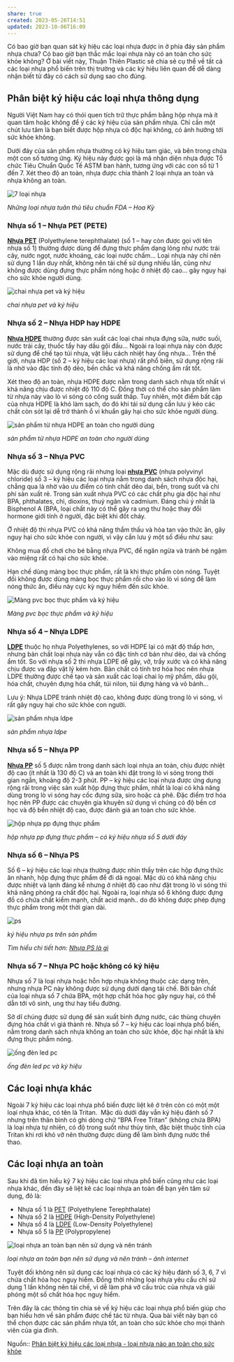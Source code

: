 ```yaml
---
share: true
created: 2023-05-26T14:51
updated: 2023-10-06T16:09
---
```


Có bao giờ bạn quan sát ký hiệu các loại nhựa được in ở phía đáy sản phẩm nhựa chưa? Có bao giờ bạn thắc mắc loại nhựa này có an toàn cho sức khỏe không? Ở bài viết này, Thuận Thiên Plastic sẽ chia sẻ cụ thể về tất cả các loại nhựa phổ biến trên thị trường và các ký hiệu liên quan để dễ dàng nhận biết từ đây có cách sử dụng sao cho đúng. 

## Phân biệt ký hiệu các loại nhựa thông dụng 

Người Việt Nam hay có thói quen tích trữ thực phẩm bằng hộp nhựa mà ít quan tâm hoặc không để ý các ký hiệu của sản phẩm nhựa. Chỉ cần một chút lưu tâm là bạn biết được hộp nhựa có độc hại không, có ảnh hưởng tới sức khỏe không. 

Dưới đáy của sản phẩm nhựa thường có ký hiệu tam giác, và bên trong chứa một con số tương ứng. Ký hiệu này được gọi là mã nhận diện nhựa được Tổ chức Tiêu Chuẩn Quốc Tế ASTM ban hành, tương ứng với các con số từ 1 đến 7. Xét theo độ an toàn, nhựa được chia thành 2 loại nhựa an toàn và nhựa không an toàn. 

![7 loại nhựa](https://thuanthienplastic.com/wp-content/uploads/2022/04/tong-quan.jpg "Phân biệt ký hiệu các loại nhựa - loại nhựa nào an toàn cho sức khỏe 1")

_Những loại nhựa tuân thủ tiêu chuẩn FDA – Hoa Kỳ_

### Nhựa số 1 – Nhựa PET (PETE)

[**Nhựa PET**](https://thuanthienplastic.com/nhua-pet-la-gi/) (Polyethylene terephthalate) (số 1 – hay còn được gọi với tên nhựa số 1) thường được dùng để đựng thực phẩm dạng lỏng như nước trái cây, nước ngọt, nước khoáng, các loại nước chấm… Loại nhựa này chỉ nên sử dụng 1 lần duy nhất, không nên tái chế sử dụng nhiều lần, cũng như không được dùng đựng thực phẩm nóng hoặc ở nhiệt độ cao… gây nguy hại cho sức khỏe người dùng.

![chai nhựa pet và ký hiệu](https://thuanthienplastic.com/wp-content/uploads/2022/04/pet-va-ky-hieu.jpg "Phân biệt ký hiệu các loại nhựa - loại nhựa nào an toàn cho sức khỏe 2")

_chai nhựa pet và ký hiệu_

### Nhựa số 2 – Nhựa HDP hay HDPE 

[**Nhựa HDPE**](https://thuanthienplastic.com/nhua-hdpe-la-gi/) thường được sản xuất các loại chai nhựa đựng sữa, nước suối, nước trái cây, thuốc tẩy hay dầu gội đầu… Ngoài ra loại nhựa này còn được sử dụng để chế tạo túi nhựa, vật liệu cách nhiệt hay ống nhựa… Trên thế giới, nhựa HDP (số 2 – ký hiệu các loại nhựa) rất phổ biến, sử dụng rộng rãi là nhờ vào đặc tính độ dẻo, bền chắc và khả năng chống ẩm rất tốt. 

Xét theo độ an toàn, nhựa HDPE được nằm trong danh sách nhựa tốt nhất vì khả năng chịu được nhiệt độ 110 độ C. Đồng thời có thể cho sản phẩm làm từ nhựa này vào lò vi sóng có công suất thấp. Tuy nhiên, một điểm bất cập của nhựa HDPE là khó làm sạch, do đó khi tái sử dụng cần lưu ý kẻo các chất còn sót lại dễ trở thành ổ vi khuẩn gây hại cho sức khỏe người dùng. 

![sản phẩm từ nhựa HDPE an toàn cho người dùng](https://thuanthienplastic.com/wp-content/uploads/2022/04/hdpe.jpg "Phân biệt ký hiệu các loại nhựa - loại nhựa nào an toàn cho sức khỏe 3")

_sản phẩm từ nhựa HDPE an toàn cho người dùng_

### Nhựa số 3 – Nhựa PVC 

Mặc dù được sử dụng rộng rãi nhưng loại [**nhựa PVC**](https://thuanthienplastic.com/nhua-pvc-la-gi-tinh-chat-va-ung-dung/) (nhựa polyvinyl chloride) số 3 – ký hiệu các loại nhựa nằm trong danh sách nhựa độc hại, chẳng qua là nhờ vào ưu điểm có tính chất dẻo dai, bền, trong suốt và chi phí sản xuất rẻ. Trong sản xuất nhựa PVC có các chất phụ gia độc hại như BPA, phthalates, chì, dioxins, thuỷ ngân và cadmium. Đáng chú ý nhất là Bisphenol A (BPA, loại chất này có thể gây ra ung thư hoặc thay đổi hormone giới tính ở người, đặc biệt khi đốt cháy.

Ở nhiệt độ thì nhựa PVC có khả năng thẩm thấu và hòa tan vào thức ăn, gây nguy hại cho sức khỏe con người, vì vậy cần lưu ý một số điều như sau:

Không mua đồ chơi cho bé bằng nhựa PVC, để ngăn ngừa và tránh bé ngậm vào miệng rất có hại cho sức khỏe.

Hạn chế dùng màng bọc thực phẩm, rất là khi thực phẩm còn nóng. Tuyệt đối không được dùng màng bọc thực phẩm rồi cho vào lò vi sóng để làm nóng thức ăn, điều này cực kỳ nguy hiểm đến sức khỏe. 

![Màng pvc bọc thực phẩm và ký hiệu](https://thuanthienplastic.com/wp-content/uploads/2022/04/mang-pvc.jpg "Phân biệt ký hiệu các loại nhựa - loại nhựa nào an toàn cho sức khỏe 4")

_Màng pvc bọc thực phẩm và ký hiệu_

### Nhựa số 4 – Nhựa LDPE 

[**LDPE**](https://thuanthienplastic.com/nhua-ldpe-la-gi/) thuộc họ nhựa Polyethylenes, so với HDPE lại có mật độ thấp hơn, nhưng bản chất loại nhựa này vẫn có đặc tính cơ bản như dẻo, dai và chống ẩm tốt. So với nhựa số 2 thì nhựa LDPE dễ gãy, vỡ, trầy xước và có khả năng chịu được va đập vật lý kém hơn. Bản chất có tính trơ hóa học nên nhựa LDPE thường được chế tạo và sản xuất các loại chai lọ mỹ phẩm, dầu gội, hóa chất, chuyên đựng hóa chất, túi nilon, túi đựng hàng và vỏ bánh… 

Lưu ý: Nhựa LDPE tránh nhiệt độ cao, không được dùng trong lò vi sóng, vì rất gây nguy hại cho sức khỏe con người. 

![sản phẩm nhựa ldpe](https://thuanthienplastic.com/wp-content/uploads/2022/04/ldpe.jpg "Phân biệt ký hiệu các loại nhựa - loại nhựa nào an toàn cho sức khỏe 5")

_sản phẩm nhựa ldpe_

### Nhựa số 5 – Nhựa PP

[**Nhựa PP**](https://thuanthienplastic.com/nhua-pp-la-gi/) số 5 được nằm trong danh sách loại nhựa an toàn, chịu được nhiệt độ cao (ít nhất là 130 độ C) và an toàn khi đặt trong lò vi sóng trong thời gian ngắn, khoảng độ 2-3 phút. PP – ký hiệu các loại nhựa được ứng dụng rộng rãi trong việc sản xuất hộp đựng thực phẩm, nhất là loại có khả năng dùng trong lò vi sóng hay cốc đựng sữa, siro hoặc cà phê. Đặc điểm trơ hóa học nên PP được các chuyên gia khuyên sử dụng vì chúng có độ bền cơ học và độ bền nhiệt độ cao, được đánh giá an toàn cho sức khỏe.

![hộp nhựa pp đựng thực phẩm](https://thuanthienplastic.com/wp-content/uploads/2022/04/hop-nhua-pp-dung-thuc-pham.jpg "Phân biệt ký hiệu các loại nhựa - loại nhựa nào an toàn cho sức khỏe 6")

_hộp nhựa pp đựng thực phẩm – có ký hiệu nhựa số 5 dưới đáy_

### Nhựa số 6 – Nhựa PS 

Số 6 – ký hiệu các loại nhựa thường được nhìn thấy trên các hộp đựng thức ăn nhanh, hộp đựng thực phẩm để đi dã ngoại. Mặc dù có khả năng chịu được nhiệt và lạnh đáng kể nhưng ở nhiệt độ cao như đặt trong lò vi sóng thì khả năng phóng ra chất độc hại. Ngoài ra, loại nhựa số 6 không được đựng đồ có chứa chất kiềm mạnh, chất acid mạnh.. do đó không được phép đựng thực phẩm trong một thời gian dài.

![ps](https://thuanthienplastic.com/wp-content/uploads/2022/04/ps.jpg "Phân biệt ký hiệu các loại nhựa - loại nhựa nào an toàn cho sức khỏe 7")

_ký hiệu nhựa ps trên sản phẩm_

_Tìm hiểu chi tiết hơn: [Nhựa PS là gì](https://thuanthienplastic.com/nhua-ps-la-gi/)_

### Nhựa số 7 – Nhựa PC hoặc không có ký hiệu 

Nhựa số 7 là loại nhựa hoặc hỗn hợp nhựa không thuộc các dạng trên, nhưng nhựa PC này không được sử dụng dưới dạng tái chế. Bởi bản chất của loại nhựa số 7 chứa BPA, một hợp chất hóa học gây nguy hại, có thể dẫn tới vô sinh, ung thư hay tiểu đường. 

Sở dĩ chúng được sử dụng để sản xuất bình đựng nước, các thùng chuyên đựng hóa chất vì giá thành rẻ. Nhựa số 7 – ký hiệu các loại nhựa phổ biến, nằm trong danh sách nhựa không an toàn cho sức khỏe, độc hại nhất là khi đựng thực phẩm nóng. 

![ống đèn led pc](https://thuanthienplastic.com/wp-content/uploads/2022/04/pc.jpg "Phân biệt ký hiệu các loại nhựa - loại nhựa nào an toàn cho sức khỏe 8")

_ống đèn led pc và ký hiệu_

## Các loại nhựa khác 

Ngoài 7 ký hiệu các loại nhựa phổ biến được liệt kê ở trên còn có một một loại nhựa khác, có tên là Tritan.  Mặc dù dưới đáy vẫn ký hiệu đánh số 7 nhưng trên thân bình có ghi dòng chữ “BPA Free Tritan” (không chứa BPA) là loại nhựa tự nhiên, có độ trong suốt như thủy tinh, đặc biệt thuộc tính của Tritan khi rơi khó vỡ nên thường được dùng để làm bình đựng nước thể thao. 

## Các loại nhựa an toàn

Sau khi đã tìm hiểu kỹ 7 ký hiệu các loại nhựa phổ biến cũng như các loại nhựa khác, đến đây sẽ liệt kê các loại nhựa an toàn để bạn yên tâm sử dụng, đó là:

-   Nhựa số 1 là [PET](https://thuanthienplastic.com/nhua-pet-la-gi/) (Polyethylene Terephthalate)
-   Nhựa số 2 là [HDPE](https://thuanthienplastic.com/nhua-hdpe-la-gi/) (High-Density Polyethylene)
-   Nhựa số 4 là [LDPE](https://thuanthienplastic.com/nhua-ldpe-la-gi/) (Low-Density Polyethylene)
-   Nhựa số 5 là [PP](https://thuanthienplastic.com/nhua-pp-la-gi/) (Polypropylene)

![loại nhựa an toàn bạn nên sử dụng và nên tránh](https://thuanthienplastic.com/wp-content/uploads/2022/04/loai-nhua-nao-an-toan.jpg "Phân biệt ký hiệu các loại nhựa - loại nhựa nào an toàn cho sức khỏe 9")

_loại nhựa an toàn bạn nên sử dụng và nên tránh – ảnh internet_

Tuyệt đối không nên sử dụng các loại nhựa có các ký hiệu đánh số 3, 6, 7 vì chứa chất hóa học nguy hiểm. Đồng thời những loại nhựa yêu cầu chỉ sử dụng 1 lần không nên tái chế, vì dễ làm phá vỡ cấu trúc của nhựa và giải phóng một số chất hóa học nguy hiểm.

Trên đây là các thông tin chia sẻ về ký hiệu các loại nhựa phổ biến giúp cho bạn hiểu hơn về sản phẩm được chế tác từ nhựa. Qua bài viết này bạn có thể chọn được các sản phẩm nhựa tốt, an toàn cho sức khỏe cho mọi thành viên của gia đình.

Nguồn:: [Phân biệt ký hiệu các loại nhựa - loại nhựa nào an toàn cho sức khỏe](https://thuanthienplastic.com/phan-biet-ky-hieu-cac-loai-nhua/)
